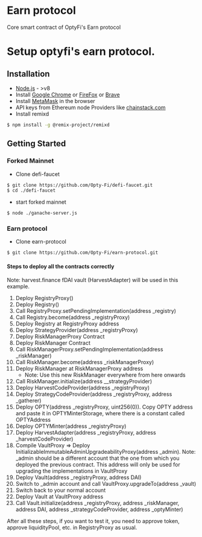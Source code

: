 # Earn protocol
Core smart contract of OptyFi's Earn protocol

# Setup optyfi's earn protocol.

## Installation

- <a href="https://nodejs.org/en/" target="_blank">Node.js</a> - >v8
- Install <a href="https://www.google.ca/chrome/" target="_blank">Google Chrome</a> or <a href="https://www.google.ca/chrome/" target="_blank">FireFox</a> or <a href="https://www.mozilla.org/en-CA/firefox/" target="_blank">Brave</a>
- Install <a href="https://brave.com/" target="_blank">MetaMask</a> in the browser
- API keys from Ethereum node Providers like <a href="https://chainstack.com" target="_blank">chainstack.com</a>
- Install remixd 
```bash
$ npm install -g @remix-project/remixd
```

## Getting Started

### Forked Mainnet

- Clone defi-faucet 

```bash
$ git clone https://github.com/Opty-Fi/defi-faucet.git
$ cd ./defi-faucet
```

- start forked mainnet

```bash
$ node ./ganache-server.js
```

###  Earn protocol

- Clone earn-protocol

```bash
$ git clone https://github.com/Opty-Fi/earn-protocol.git
```
#### Steps to deploy all the contracts correctly
Note: harvest.finance fDAI vault (HarvestAdapter) will be used in this example.
1. Deploy RegistryProxy()
2. Deploy Registry()
3. Call RegistryProxy.setPendingImplementation(address _registry)
4. Call Registry.become(address _registryProxy)
5. Deploy Registry at RegistryProxy address
6. Deploy StrategyProvider(address _registryProxy)
7. Deploy RiskManagerProxy Contract
8. Deploy RiskManager Contract
9. Call RiskManagerProxy.setPendingImplementation(address _riskManager)
10. Call RiskManager.become(address _riskManagerProxy)
11. Deploy RiskManager at RiskManagerProxy address
    - Note: Use this new RiskManager everywhere from here onwards
12. Call RiskManager.initialize(address __strategyProvider)
13. Deploy HarvestCodeProvider(address _registryProxy)
14. Deploy StrategyCodeProvider(address _registryProxy, address _gatherer)
15. Deploy OPTY(address _registryProxy, uint256(0)). Copy OPTY address and paste it in OPTYMinterStorage, where there is a constant called OPTYAddress
16. Deploy OPTYMinter(address _registryProxy)
17. Deploy HarvestAdapter(address _registryProxy, address _harvestCodeProvider)
18. Compile VaultProxy => Deploy InitializableImmutableAdminUpgradeabilityProxy(address _admin). Note: _admin should be a different account that the one from which you deployed the previous contract. This address will only be used for upgrading the implementations in VaultProxy
19. Deploy Vault(address _registryProxy, address DAI)
20. Switch to _admin account and call VaultProxy.upgradeTo(address _vault)
21. Switch back to your normal account
22. Deploy Vault at VaultProxy address
23. Call Vault.initialize(address _registryProxy, address _riskManager, address DAI, address _strategyCodeProvider, address _optyMinter)

After all these steps, if you want to test it, you need to approve token, approve liquidityPool, etc. in RegistryProxy as usual.